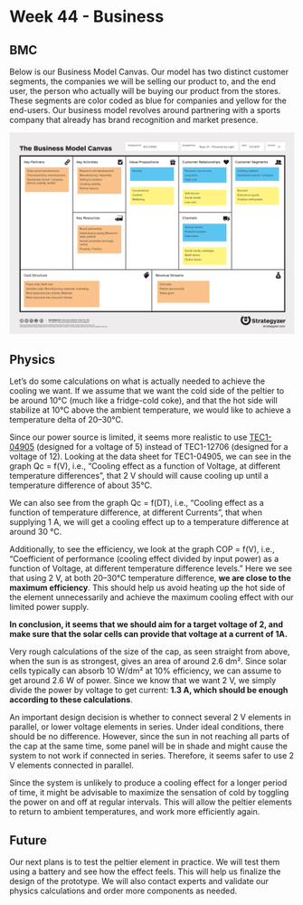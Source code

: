 # Week 44 - Business

## BMC

Below is our Business Model Canvas. Our model has two distinct customer segments, the companies we will be selling our product to, and the end user, the person who actually will be buying our product from the stores. These segments are color coded as blue for companies and yellow for the end-users. 
Our business model revolves around partnering with a sports company that already has brand recognition and market presence. 


![bmc](/resources/w44/bmc.png)






## Physics

Let’s do some calculations on what is actually needed to achieve the cooling we want. 
If we assume that we want the cold side of the peltier to be around 10°C (much like a fridge-cold coke), and that the hot side will stabilize at 10°C above the ambient temperature, we would like to achieve a temperature delta of 20–30°C. 

Since our power source is limited, it seems more realistic to use [TEC1-04905](http://www.thermonamic.com/TEC1-04905-English.pdf) (designed for a voltage of 5) instead of TEC1-12706 (designed for a voltage of 12). Looking at the data sheet for TEC1-04905, we can see in the graph Qc = f(V), i.e., “Cooling effect as a function of Voltage, at different temperature differences”, that 2 V should will cause cooling up until a temperature difference of about 35°C. 

We can also see from the graph Qc = f(DT), i.e., “Cooling effect as a function of temperature difference, at different Currents”, that when supplying 1 A, we will get a cooling effect up to a temperature difference at around 30 °C. 

Additionally, to see the efficiency, we look at the graph COP = f(V), i.e., “Coefficient of performance (cooling effect divided by input power) as a function of Voltage, at different temperature difference levels.” Here we see that using 2 V, at both 20–30°C temperature difference, __we are close to the maximum efficiency__. This should help us avoid heating up the hot side of the element unnecessarily and achieve the maximum cooling effect with our limited power supply. 

__In conclusion, it seems that we should aim for a target voltage of 2, and make sure that the solar cells can provide that voltage at a current of 1A.__

Very rough calculations of the size of the cap, as seen straight from above, when the sun is as strongest, gives an area of around 2.6 dm². Since solar cells typically can absorb 10 W/dm² at 10% efficiency, we can assume to get around 2.6 W of power. Since we know that we want 2 V, we simply divide the power by voltage to get current: __1.3 A, which should be enough according to these calculations__. 

An important design decision is whether to connect several 2 V elements in parallel, or lower voltage elements in series. Under ideal conditions, there should be no difference. However, since the sun in not reaching all parts of the cap at the same time, some panel will be in shade and might cause the system to not work if connected in series. Therefore, it seems safer to use 2 V elements connected in parallel. 

Since the system is unlikely to produce a cooling effect for a longer period of time, it might be advisable to maximize the sensation of cold by toggling the power on and off at regular intervals. This will allow the peltier elements to return to ambient temperatures, and work more efficiently again. 


## Future

Our next plans is to test the peltier element in practice. We will test them using a battery and see how the effect feels. This will help us finalize the design of the prototype. We will also contact experts and validate our physics calculations and order more components as needed. 
